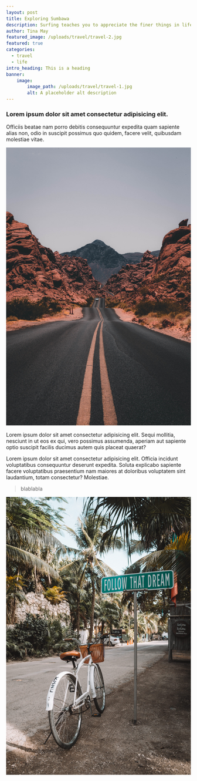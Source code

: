 ```yaml
---
layout: post
title: Exploring Sumbawa
description: Surfing teaches you to appreciate the finer things in life, to be present, live in the moment and just breathe.
author: Tina May
featured_image: /uploads/travel/travel-2.jpg
featured: true
categories:
  - travel
  - life
intro_heading: This is a heading
banner:
    image: 
        image_path: /uploads/travel/travel-1.jpg
        alt: A placeholder alt description
---
```


<h3>Lorem ipsum dolor sit amet consectetur adipisicing elit. </h3>

<p>Officiis beatae nam porro debitis consequuntur expedita quam sapiente alias non, odio in suscipit possimus quo quidem, facere velit, quibusdam molestiae vitae.</p>

<img src="/uploads/travel/travel-3.jpg">
<p>
Lorem ipsum dolor sit amet consectetur adipisicing elit. Sequi mollitia, nesciunt in ut eos ex qui, vero possimus assumenda, aperiam aut sapiente optio suscipit facilis ducimus autem quis placeat quaerat?
</p>

<p>
Lorem ipsum dolor sit amet consectetur adipisicing elit. Officia incidunt voluptatibus consequuntur deserunt expedita. Soluta explicabo sapiente facere voluptatibus praesentium nam maiores at doloribus voluptatem sint laudantium, totam consectetur? Molestiae.
</p>
<blockquote>
    blablabla
</blockquote>

<img src="/uploads/travel/travel-4.jpg" alt="another boat in Sumbawa">